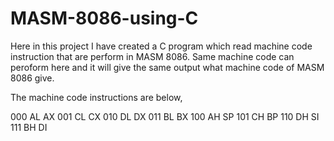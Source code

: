 # MASM-8086-using-C

Here in this project I have created a C program which read machine code instruction that are perform in MASM 8086. Same machine code can peroform here and it will give the same output what machine code of MASM 8086 give.

The machine code instructions are below,

000 AL  AX
001 CL  CX
010 DL  DX
011 BL  BX
100 AH  SP
101 CH  BP
110 DH  SI
111 BH  DI


